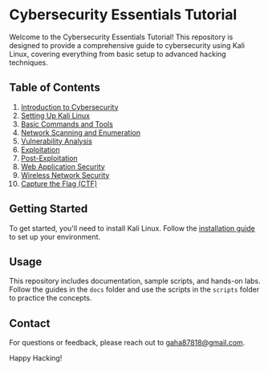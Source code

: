 # Cybersecurity Essentials Tutorial

Welcome to the Cybersecurity Essentials Tutorial! This repository is designed to provide a comprehensive guide to cybersecurity using Kali Linux, covering everything from basic setup to advanced hacking techniques.

## Table of Contents
1. [Introduction to Cybersecurity](docs/introduction.md)
2. [Setting Up Kali Linux](docs/setup_kali.md)
3. [Basic Commands and Tools](docs/basic_tools.md)
4. [Network Scanning and Enumeration](docs/network_scanning.md)
5. [Vulnerability Analysis](docs/vulnerability_analysis.md)
6. [Exploitation](docs/exploitation.md)
7. [Post-Exploitation](docs/post_exploitation.md)
8. [Web Application Security](docs/web_security.md)
9. [Wireless Network Security](docs/wireless_security.md)
10. [Capture the Flag (CTF)](docs/ctf.md)

## Getting Started
To get started, you'll need to install Kali Linux. Follow the [installation guide](docs/setup_kali.md) to set up your environment.

## Usage
This repository includes documentation, sample scripts, and hands-on labs. Follow the guides in the `docs` folder and use the scripts in the `scripts` folder to practice the concepts.

## Contact
For questions or feedback, please reach out to gaha87818@gmail.com.

Happy Hacking!
